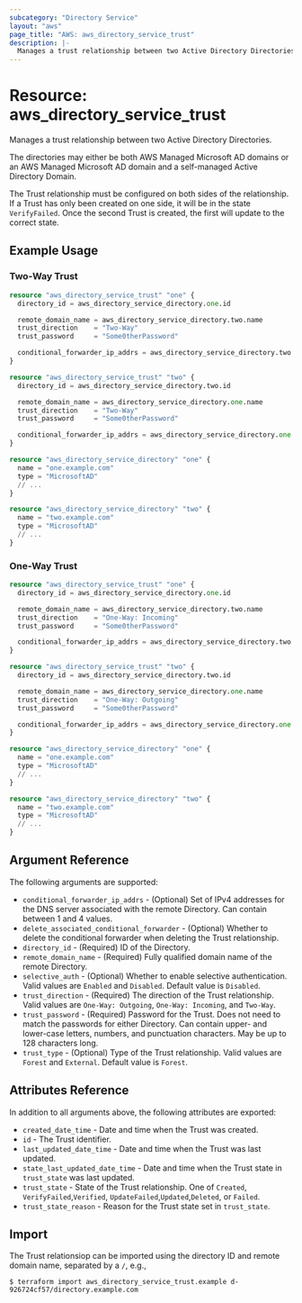 ```yaml
---
subcategory: "Directory Service"
layout: "aws"
page_title: "AWS: aws_directory_service_trust"
description: |-
  Manages a trust relationship between two Active Directory Directories.
---
```


# Resource: aws_directory_service_trust

Manages a trust relationship between two Active Directory Directories.

The directories may either be both AWS Managed Microsoft AD domains or an AWS Managed Microsoft AD domain and a self-managed Active Directory Domain.

The Trust relationship must be configured on both sides of the relationship.
If a Trust has only been created on one side, it will be in the state `VerifyFailed`.
Once the second Trust is created, the first will update to the correct state.

## Example Usage

### Two-Way Trust

```terraform
resource "aws_directory_service_trust" "one" {
  directory_id = aws_directory_service_directory.one.id

  remote_domain_name = aws_directory_service_directory.two.name
  trust_direction    = "Two-Way"
  trust_password     = "Some0therPassword"

  conditional_forwarder_ip_addrs = aws_directory_service_directory.two.dns_ip_addresses
}

resource "aws_directory_service_trust" "two" {
  directory_id = aws_directory_service_directory.two.id

  remote_domain_name = aws_directory_service_directory.one.name
  trust_direction    = "Two-Way"
  trust_password     = "Some0therPassword"

  conditional_forwarder_ip_addrs = aws_directory_service_directory.one.dns_ip_addresses
}

resource "aws_directory_service_directory" "one" {
  name = "one.example.com"
  type = "MicrosoftAD"
  // ...
}

resource "aws_directory_service_directory" "two" {
  name = "two.example.com"
  type = "MicrosoftAD"
  // ...
}
```

### One-Way Trust

```terraform
resource "aws_directory_service_trust" "one" {
  directory_id = aws_directory_service_directory.one.id

  remote_domain_name = aws_directory_service_directory.two.name
  trust_direction    = "One-Way: Incoming"
  trust_password     = "Some0therPassword"

  conditional_forwarder_ip_addrs = aws_directory_service_directory.two.dns_ip_addresses
}

resource "aws_directory_service_trust" "two" {
  directory_id = aws_directory_service_directory.two.id

  remote_domain_name = aws_directory_service_directory.one.name
  trust_direction    = "One-Way: Outgoing"
  trust_password     = "Some0therPassword"

  conditional_forwarder_ip_addrs = aws_directory_service_directory.one.dns_ip_addresses
}

resource "aws_directory_service_directory" "one" {
  name = "one.example.com"
  type = "MicrosoftAD"
  // ...
}

resource "aws_directory_service_directory" "two" {
  name = "two.example.com"
  type = "MicrosoftAD"
  // ...
}
```

## Argument Reference

The following arguments are supported:

* `conditional_forwarder_ip_addrs` - (Optional) Set of IPv4 addresses for the DNS server associated with the remote Directory.
  Can contain between 1 and 4 values.
* `delete_associated_conditional_forwarder` - (Optional) Whether to delete the conditional forwarder when deleting the Trust relationship.
* `directory_id` - (Required) ID of the Directory.
* `remote_domain_name` - (Required) Fully qualified domain name of the remote Directory.
* `selective_auth` - (Optional) Whether to enable selective authentication.
  Valid values are `Enabled` and `Disabled`.
  Default value is `Disabled`.
* `trust_direction` - (Required) The direction of the Trust relationship.
  Valid values are `One-Way: Outgoing`, `One-Way: Incoming`, and `Two-Way`.
* `trust_password` - (Required) Password for the Trust.
  Does not need to match the passwords for either Directory.
  Can contain upper- and lower-case letters, numbers, and punctuation characters.
  May be up to 128 characters long.
* `trust_type` - (Optional) Type of the Trust relationship.
  Valid values are `Forest` and `External`.
  Default value is `Forest`.

## Attributes Reference

In addition to all arguments above, the following attributes are exported:

* `created_date_time` - Date and time when the Trust was created.
* `id` - The Trust identifier.
* `last_updated_date_time` - Date and time when the Trust was last updated.
* `state_last_updated_date_time` - Date and time when the Trust state in `trust_state` was last updated.
* `trust_state` - State of the Trust relationship.
  One of `Created`, `VerifyFailed`,`Verified`, `UpdateFailed`,`Updated`,`Deleted`, or `Failed`.
* `trust_state_reason` - Reason for the Trust state set in `trust_state`.

## Import

The Trust relationsiop can be imported using the directory ID and remote domain name, separated by a `/`, e.g.,

```
$ terraform import aws_directory_service_trust.example d-926724cf57/directory.example.com
```
